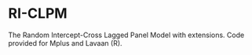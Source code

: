 # RI-CLPM
The Random Intercept-Cross Lagged Panel Model with extensions. Code provided for Mplus and Lavaan (R). 
